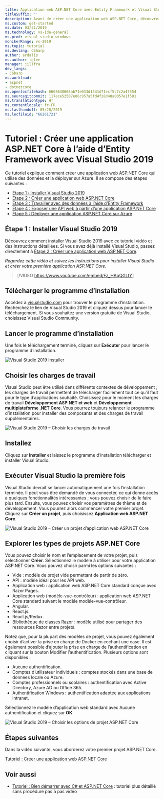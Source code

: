 ```yaml
---
title: Application web ASP.NET Core avec Entity Framework et Visual Studio 2019
titleSuffix: ''
description: Avant de créer une application web ASP.NET Core, découvrez comment installer Visual Studio 2019 avec ce tutoriel vidéo et des instructions détaillées.
ms.custom: get-started
ms.date: 03/31/2019
ms.technology: vs-ide-general
ms.prod: visual-studio-windows
monikerRange: vs-2019
ms.topic: tutorial
ms.devlang: CSharp
author: ardalis
ms.author: tglee
manager: jillfra
dev_langs:
- CSharp
ms.workload:
- aspnet
- dotnetcore
ms.openlocfilehash: 6668648668ab71e033d1341d71ecf5c7c2a47554
ms.sourcegitcommit: 117ece52507e86c957a5fd4f28d48a0057e1f581
ms.translationtype: HT
ms.contentlocale: fr-FR
ms.lasthandoff: 05/28/2019
ms.locfileid: "66261721"
---
```

# <a name="tutorial-create-your-first-aspnet-core-app-using-entity-framework-with-visual-studio-2019"></a>Tutoriel : Créer une application ASP.NET Core à l’aide d’Entity Framework avec Visual Studio 2019

Ce tutoriel explique comment créer une application web ASP.NET Core qui utilise des données et la déployer sur Azure. Il se compose des étapes suivantes :

- [Étape 1 : Installer Visual Studio 2019](#step-1-install-visual-studio-2019)
- [Étape 2 : Créer une application web ASP.NET Core](tutorial-aspnet-core-ef-step-02.md)
- [Étape 3 : Travailler avec des données à l’aide d’Entity Framework](tutorial-aspnet-core-ef-step-03.md)
- [Étape 4 : Exposer une API web à partir d’une application ASP.NET Core](tutorial-aspnet-core-ef-step-04.md)
- [Étape 5 : Déployer une application ASP.NET Core sur Azure](tutorial-aspnet-core-ef-step-05.md)

## <a name="step-1-install-visual-studio-2019"></a>Étape 1 : Installer Visual Studio 2019

Découvrez comment installer Visual Studio 2019 avec ce tutoriel vidéo et des instructions détaillées. Si vous avez déjà installé Visual Studio, passez directement à [Étape 2 : Créer une application web ASP.NET Core](tutorial-aspnet-core-ef-step-02.md).

_Regardez cette vidéo et suivez les instructions pour installer Visual Studio et créer votre première application ASP.NET Core._

> [!VIDEO https://www.youtube.com/embed/Fz_HAqQGLtY]

## <a name="download-the-installer"></a>Télécharger le programme d’installation

Accédez à [visualstudio.com](https://visualstudio.com) pour trouver le programme d’installation. Recherchez le lien de Visual Studio 2019 et cliquez dessus pour lancer le téléchargement. Si vous souhaitez une version gratuite de Visual Studio, choisissez Visual Studio Community.

## <a name="start-the-installer"></a>Lancer le programme d’installation

Une fois le téléchargement terminé, cliquez sur **Exécuter** pour lancer le programme d’installation.

![Visual Studio 2019 Installer](media/vs-2019/vs2019-installer.png)

## <a name="choose-workloads"></a>Choisir les charges de travail

Visual Studio peut être utilisé dans différents contextes de développement ; les charges de travail permettent de télécharger facilement tout ce qu’il faut pour le type d’applications souhaité. Choisissez pour le moment les charges de travail **Développement ASP.NET et web** et **Développement multiplateforme .NET Core**. Vous pourrez toujours relancer le programme d’installation pour installer des composants et des charges de travail supplémentaires.

![Visual Studio 2019 – Choisir les charges de travail](media/vs-2019/vs2019-choose-workloads.png)

## <a name="install"></a>Installez

Cliquez sur **Installer** et laissez le programme d’installation télécharger et installer Visual Studio.

## <a name="run-visual-studio-for-the-first-time"></a>Exécuter Visual Studio la première fois

Visual Studio devrait se lancer automatiquement une fois l’installation terminée. Il peut vous être demandé de vous connecter, ce qui donne accès à quelques fonctionnalités intéressantes ; vous pouvez choisir de le faire plus tard. Ensuite, vous pouvez choisir vos paramètres de thème et de développement. Vous pourrez alors commencer votre premier projet. Cliquez sur **Créer un projet**, puis choisissez **Application web ASP.NET Core**.

![Visual Studio 2019 – Créer un projet d’application web ASP.NET Core](media/vs-2019/vs2019-create-new-project.png)

## <a name="explore-aspnet-core-project-types"></a>Explorer les types de projets ASP.NET Core

Vous pouvez choisir le nom et l’emplacement de votre projet, puis sélectionner **Créer**. Sélectionnez le modèle à utiliser pour votre application ASP.NET Core. Vous pouvez choisir parmi les options suivantes :

- Vide : modèle de projet vide permettant de partir de zéro.
- API : modèle idéal pour les API web.
- Application web : application web ASP.NET Core standard conçue avec Razor Pages.
- Application web (modèle-vue-contrôleur) : application web ASP.NET Core standard suivant le modèle modèle-vue-contrôleur.
- Angular.
- React.js.
- React.js/Redux.
- Bibliothèque de classes Razor : modèle utilisé pour partager des ressources Razor entre projets.

Notez que, pour la plupart des modèles de projet, vous pouvez également choisir d’activer la prise en charge de Docker en cochant une case. Il est également possible d’ajouter la prise en charge de l’authentification en cliquant sur la bouton Modifier l’authentification. Plusieurs options sont disponibles :

- Aucune authentification.
- Comptes d’utilisateur individuels : comptes stockés dans une base de données locale ou Azure.
- Comptes professionnels ou scolaires : authentification avec Active Directory, Azure AD ou Office 365.
- Authentification Windows : authentification adaptée aux applications intranet.

Sélectionnez le modèle d’application web standard avec Aucune authentification et cliquez sur **OK**.

![Visual Studio 2019 – Choisir les options de projet ASP.NET Core](media/vs-2019/vs2019-choose-aspnetcore-project.png)

## <a name="next-steps"></a>Étapes suivantes

Dans la vidéo suivante, vous aborderez votre premier projet ASP.NET Core.

[Tutoriel : Créer une application web ASP.NET Core](tutorial-aspnet-core-ef-step-02.md)

## <a name="see-also"></a>Voir aussi

- [Tutoriel : Bien démarrer avec C# et ASP.NET Core](tutorial-aspnet-core.md) : tutoriel plus détaillé sans procédure pas à pas vidéo
